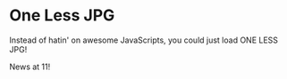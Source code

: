 # One Less JPG

Instead of hatin' on awesome JavaScripts, you could just load ONE LESS JPG!

News at 11!

